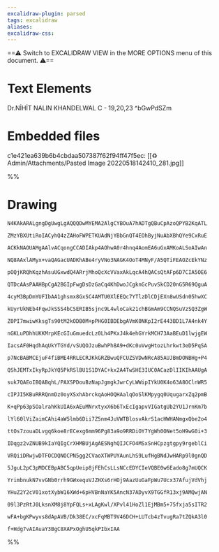 ```yaml
---
excalidraw-plugin: parsed
tags: excalidraw
aliases:
excalidraw-css:
---
```

==⚠  Switch to EXCALIDRAW VIEW in the MORE OPTIONS menu of this document. ⚠==


# Text Elements
Dr.NİHİT NALIN
KHANDELWAL
C - 19,20,23
 ^bGwPdSZm


# Embedded files
c1e421ea639b6b4cbdaa507387f62f94ff47f5ec: [[♻️ Admin/Attachments/Pasted Image 20220518142410_281.jpg]]

%%
# Drawing
```compressed-json
N4KAkARALgngDgUwgLgAQQQDwMYEMA2AlgCYBOuA7hADTgQBuCpAzoQPYB2KqATL

ZMzYBXUtiRoIACyhQ4zZAHoFWPETKUAdNjYBbGnQT4EOhByjNuAbXBhQYe9CxRuE

ACKkNAOUAMgAAlvACqongCCADIAkp4AOhwA0r4hnq4AomEA6uGxAMKoALSoAIwAn

NQ8AAxlAMyx+vaQAGacUADKhABe4ryVNo3NAGK4OoT4MNyF/A5QTiFEAOZcEkYNz

pOQjKRQhKqzhAsuUGxwdQ4ARrjMhoQcXcVVaxAkLqcA4hQACsQtAFp6D7CIA5OE6

QTDcAAsPAAHBpCgA2BGIpFwgDsDzGaCq4KhDwoJCgknGcPuvSkCD20nG5R69QguA

4cyM3BpDmYUFIbAA1ghsmx8GxSC4AMTU0XlEEQc7YTlzDlCDjEXn8wUSdn05hwXC

kUyrUkNEb4FqwJkSSS4bCSERIB5sjnc9L4wloCak21chBGmAm9CCNQSuVzSQ3ZgW

Z0PI7mwiwKksgTs90tM2kODB0M+pPHG0IBDEbgAVmK0NKpI2rE443BD1L7A4nk4Y

nGKLuPDhhUKKMrpKEcGIuGmuedcLz0Lh4PKxJ4k4ehGYrkMCH73AaBEuD1lwjgEW

IacsAF0HqdhAqUkYTGYd/vSUQOJzuBwhPh8A9+dKc0uVwgHtozLhrkwt3eD5PqSA

p7NcBABMCEjuF4fiBME4RRLECRJKkGRZBwuQFCUZSVDwNRcA85AUJBmDONBHg+P4

QShJEMTxIkyRpJkYQ5PkRSlBU1S1DYAC+kx2A4TwSHE3IUC0ACazDlIIKIhAAUgA

suk7QAEoIBQABqhL/PAXSPDouBzNapJgmgkJwrCyLWWipIYkU0K4o63A8OClnWR5

cIPJI5KBuRRRQnmDz0oyXSxhAbrckqAoHOQHAalqOoSlKMpygq0UqugarxZq2pmB

K+qPp63pSOalrahKkUIA6xAEuMNrxtyxX6b6TxEcIgapvVIGatgUb2YU1JrnKm7b

lYl60lViZaimCAhi4aW5lmb6Dii7Z5nm4JuVWTBlosvAkrS1acHWHANmgxQbe2o4

ttOs7zouaDLvgq6koe8rECexg6mm96Pg83a9o9RRDiOY7YgWh0ONet5oH9wG0i+3

IDqgz2vZNUB9kIaYQIgCrXHMBUjAgAESNghQIJCFO4MSxSnHCpzgtgpy9rgeblCi

VRQiiDRwjwDTFOCDQNOCPN5gg2CVaoXTWPUYAunLhS9LufHgBNdJwHARp9l0gnQD

5JguL2pC3pMDCEBpABC5qpUeip8jFEhCsLLsNCcEDYCIeVQBE0w6Eado8g7mUQCK

YrimbnukN7vvGNb0rrh9GWxequVJZHXs6rHOj9AazUuGaFpWu7Ucx37AfujVdVhj

YHuZ2Y2cV01xotXybW16XWd+6pHVBnNaYK5AncN37ADyvX9TGGfR13xj9AMQwjAN

09l3PzRtJ0LksnXM8j8YpFQLs+xLAgKwl/XPvl41HoZl1EjMBm5+75fxja5sITR2

wFA+bgKPwyvs8dApAVB/Dk38EC/xcFqMBT9V46DCH+LUTcb4zTvugRa7tZQkA3l0

f+Hdg7vAIAuaY3BgC8XAPxOghU5qkPIbxIAA
```
%%